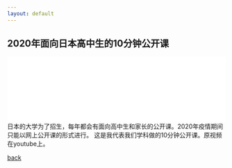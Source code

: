 ```yaml
---
layout: default
---
```


## 2020年面向日本高中生的10分钟公开课
<iframe src="//player.bilibili.com/player.html?aid=502552819&bvid=BV1EK411F7cK&cid=324773110&page=1" style="width:100%;" frameborder="no"> </iframe>
日本的大学为了招生，每年都会有面向高中生和家长的公开课。2020年疫情期间只能以网上公开课的形式进行。
这是我代表我们学科做的10分钟公开课。原视频在youtube上。

[back](../../../)
